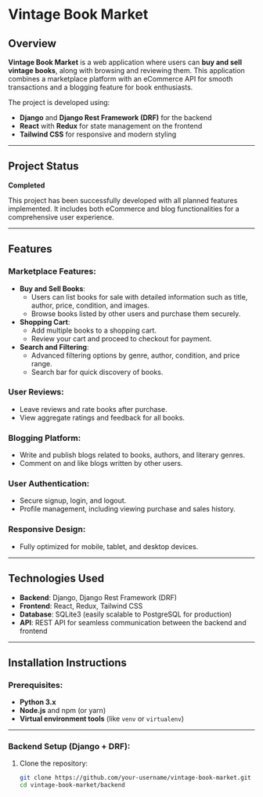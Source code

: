 # Vintage Book Market

## Overview
**Vintage Book Market** is a web application where users can **buy and sell vintage books**, along with browsing and reviewing them. This application combines a marketplace platform with an eCommerce API for smooth transactions and a blogging feature for book enthusiasts. 

The project is developed using:
- **Django** and **Django Rest Framework (DRF)** for the backend
- **React** with **Redux** for state management on the frontend
- **Tailwind CSS** for responsive and modern styling

---

## Project Status
**Completed**

This project has been successfully developed with all planned features implemented. It includes both eCommerce and blog functionalities for a comprehensive user experience.

---

## Features
### Marketplace Features:
- **Buy and Sell Books**:
  - Users can list books for sale with detailed information such as title, author, price, condition, and images.
  - Browse books listed by other users and purchase them securely.
- **Shopping Cart**:
  - Add multiple books to a shopping cart.
  - Review your cart and proceed to checkout for payment.
- **Search and Filtering**:
  - Advanced filtering options by genre, author, condition, and price range.
  - Search bar for quick discovery of books.

### User Reviews:
- Leave reviews and rate books after purchase.
- View aggregate ratings and feedback for all books.

### Blogging Platform:
- Write and publish blogs related to books, authors, and literary genres.
- Comment on and like blogs written by other users.

### User Authentication:
- Secure signup, login, and logout.
- Profile management, including viewing purchase and sales history.

### Responsive Design:
- Fully optimized for mobile, tablet, and desktop devices.

---

## Technologies Used
- **Backend**: Django, Django Rest Framework (DRF)
- **Frontend**: React, Redux, Tailwind CSS
- **Database**: SQLite3 (easily scalable to PostgreSQL for production)
- **API**: REST API for seamless communication between the backend and frontend

---

## Installation Instructions

### Prerequisites:
- **Python 3.x**
- **Node.js** and npm (or yarn)
- **Virtual environment tools** (like `venv` or `virtualenv`)

---

### Backend Setup (Django + DRF):
1. Clone the repository:
   ```bash
   git clone https://github.com/your-username/vintage-book-market.git
   cd vintage-book-market/backend

